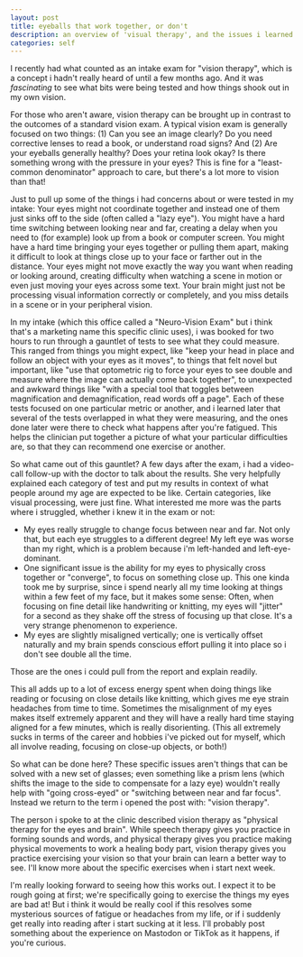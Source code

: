```yaml
---
layout: post
title: eyeballs that work together, or don't
description: an overview of 'visual therapy', and the issues i learned i have with my vision
categories: self
---
```


I recently had what counted as an intake exam for "vision therapy", which is a concept i hadn't
really heard of until a few months ago. And it was *fascinating* to see what bits were being tested
and how things shook out in my own vision.

For those who aren't aware, vision therapy can be brought up in contrast to the outcomes of a
standard vision exam. A typical vision exam is generally focused on two things: (1) Can you see an
image clearly? Do you need corrective lenses to read a book, or understand road signs? And (2) Are
your eyeballs generally healthy? Does your retina look okay? Is there something wrong with the
pressure in your eyes? This is fine for a "least-common denominator" approach to care, but there's a
lot more to vision than that!

Just to pull up some of the things i had concerns about or were tested in my intake: Your eyes might
not coordinate together and instead one of them just sinks off to the side (often called a "lazy
eye"). You might have a hard time switching between looking near and far, creating a delay when you
need to (for example) look up from a book or computer screen. You might have a hard time bringing
your eyes together or pulling them apart, making it difficult to look at things close up to your
face or farther out in the distance. Your eyes might not move exactly the way you want when reading
or looking around, creating difficulty when watching a scene in motion or even just moving your eyes
across some text. Your brain might just not be processing visual information correctly or
completely, and you miss details in a scene or in your peripheral vision.

In my intake (which this office called a "Neuro-Vision Exam" but i think that's a marketing name
this specific clinic uses), i was booked for two hours to run through a gauntlet of tests to see
what they could measure. This ranged from things you might expect, like "keep your head in place and
follow an object with your eyes as it moves", to things that felt novel but important, like "use
that optometric rig to force your eyes to see double and measure where the image can actually come
back together", to unexpected and awkward things like "with a special tool that toggles between
magnification and demagnification, read words off a page". Each of these tests focused on one
particular metric or another, and i learned later that several of the tests overlapped in what they
were measuring, and the ones done later were there to check what happens after you're fatigued. This
helps the clinician put together a picture of what your particular difficulties are, so that they
can recommend one exercise or another.

So what came out of this gauntlet? A few days after the exam, i had a video-call follow-up with the
doctor to talk about the results. She very helpfully explained each category of test and put my
results in context of what people around my age are expected to be like. Certain categories, like
visual processing, were just fine. What interested me more was the parts where i struggled, whether
i knew it in the exam or not:

* My eyes really struggle to change focus between near and far. Not only that, but each eye
  struggles to a different degree! My left eye was worse than my right, which is a problem because
  i'm left-handed and left-eye-dominant.
* One significant issue is the ability for my eyes to physically cross together or "converge", to
  focus on something close up. This one kinda took me by surprise, since i spend nearly all my time
  looking at things within a few feet of my face, but it makes some sense: Often, when focusing on
  fine detail like handwriting or knitting, my eyes will "jitter" for a second as they shake off the
  stress of focusing up that close. It's a very strange phenomenon to experience.
* My eyes are slightly misaligned vertically; one is vertically offset naturally and my brain spends
  conscious effort pulling it into place so i don't see double all the time.

Those are the ones i could pull from the report and explain readily.

This all adds up to a lot of excess energy spent when doing things like reading or focusing on close
details like knitting, which gives me eye strain headaches from time to time. Sometimes the
misalignment of my eyes makes itself extremely apparent and they will have a really hard time
staying aligned for a few minutes, which is really disorienting. (This all extremely sucks in terms
of the career and hobbies i've picked out for myself, which all involve reading, focusing on
close-up objects, or both!)

So what can be done here? These specific issues aren't things that can be solved with a new set of
glasses; even something like a prism lens (which shifts the image to the side to compensate for a
lazy eye) wouldn't really help with "going cross-eyed" or "switching between near and far focus".
Instead we return to the term i opened the post with: "vision therapy".

The person i spoke to at the clinic described vision therapy as "physical therapy for the eyes and
brain". While speech therapy gives you practice in forming sounds and words, and physical therapy
gives you practice making physical movements to work a healing body part, vision therapy gives you
practice exercising your vision so that your brain can learn a better way to see. I'll know more
about the specific exercises when i start next week.

I'm really looking forward to seeing how this works out. I expect it to be rough going at first;
we're specifically going to exercise the things my eyes are bad at! But i think it would be really
cool if this resolves some mysterious sources of fatigue or headaches from my life, or if i suddenly
get really into reading after i start sucking at it less. I'll probably post something about the
experience on Mastodon or TikTok as it happens, if you're curious.
